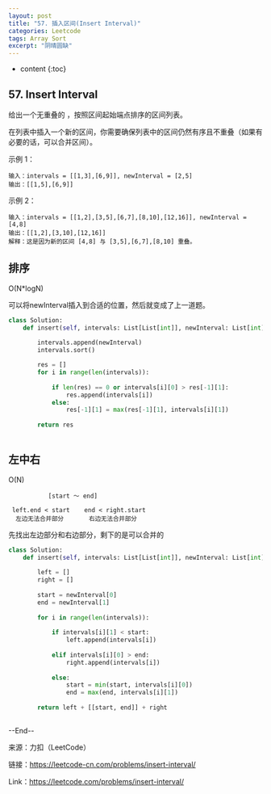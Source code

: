```yaml
---
layout: post
title: "57. 插入区间(Insert Interval)"
categories: Leetcode
tags: Array Sort
excerpt: "阴晴圆缺"
---
```


* content
{:toc}

## 57. Insert Interval

给出一个无重叠的 ，按照区间起始端点排序的区间列表。

在列表中插入一个新的区间，你需要确保列表中的区间仍然有序且不重叠（如果有必要的话，可以合并区间）。

示例 1：

```
输入：intervals = [[1,3],[6,9]], newInterval = [2,5]
输出：[[1,5],[6,9]]
```

示例 2：

```
输入：intervals = [[1,2],[3,5],[6,7],[8,10],[12,16]], newInterval = [4,8]
输出：[[1,2],[3,10],[12,16]]
解释：这是因为新的区间 [4,8] 与 [3,5],[6,7],[8,10] 重叠。
```

## 排序

O(N*logN)

可以将newInterval插入到合适的位置，然后就变成了上一道题。

```python
class Solution:
    def insert(self, intervals: List[List[int]], newInterval: List[int]) -> List[List[int]]:
        
        intervals.append(newInterval)
        intervals.sort()

        res = []
        for i in range(len(intervals)):
        
            if len(res) == 0 or intervals[i][0] > res[-1][1]:
                res.append(intervals[i])
            else:
                res[-1][1] = max(res[-1][1], intervals[i][1])
                
        return res
                
```

## 左中右

O(N)

```
           [start ～ end]

 left.end < start    end < right.start
  左边无法合并部分       右边无法合并部分
```

先找出左边部分和右边部分，剩下的是可以合并的

```python
class Solution:
    def insert(self, intervals: List[List[int]], newInterval: List[int]) -> List[List[int]]:
        
        left = []
        right = []
        
        start = newInterval[0]
        end = newInterval[1]
        
        for i in range(len(intervals)):
        
            if intervals[i][1] < start:
                left.append(intervals[i])
                
            elif intervals[i][0] > end:
                right.append(intervals[i])
            
            else:
                start = min(start, intervals[i][0])
                end = max(end, intervals[i][1])
                
        return left + [[start, end]] + right
                
```

--End--

来源：力扣（LeetCode）

链接：https://leetcode-cn.com/problems/insert-interval/

Link：https://leetcode.com/problems/insert-interval/
